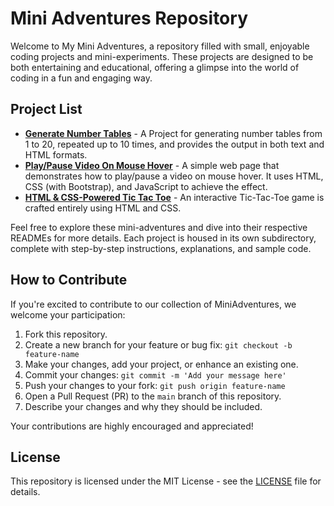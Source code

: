 # Mini Adventures Repository

Welcome to My Mini Adventures, a repository filled with small, enjoyable coding projects and mini-experiments. These projects are designed to be both entertaining and educational, offering a glimpse into the world of coding in a fun and engaging way.

## Project List

- [**Generate Number Tables**](generate-number-tables/README.md) - A Project for generating number tables from 1 to 20, repeated up to 10 times, and provides the output in both text and HTML formats.
- [**Play/Pause Video On Mouse Hover**](play-pause-video-on-hover/README.md) - A simple web page that demonstrates how to play/pause a video on mouse hover. It uses HTML, CSS (with Bootstrap), and JavaScript to achieve the effect.
- [**HTML & CSS-Powered Tic Tac Toe**](pure-css-tic-tac-toe/README.md) - An interactive Tic-Tac-Toe game is crafted entirely using HTML and CSS.

Feel free to explore these mini-adventures and dive into their respective READMEs for more details. Each project is housed in its own subdirectory, complete with step-by-step instructions, explanations, and sample code.

## How to Contribute

If you're excited to contribute to our collection of MiniAdventures, we welcome your participation:

1. Fork this repository.
2. Create a new branch for your feature or bug fix: `git checkout -b feature-name`
3. Make your changes, add your project, or enhance an existing one.
4. Commit your changes: `git commit -m 'Add your message here'`
5. Push your changes to your fork: `git push origin feature-name`
6. Open a Pull Request (PR) to the `main` branch of this repository.
7. Describe your changes and why they should be included.

Your contributions are highly encouraged and appreciated!

## License

This repository is licensed under the MIT License - see the [LICENSE](LICENSE) file for details.
